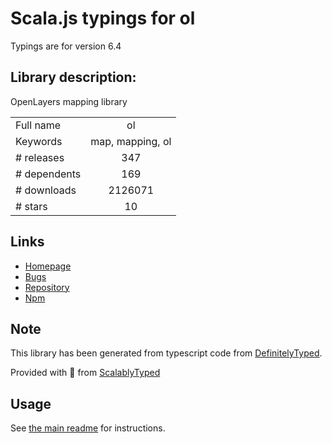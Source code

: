 
# Scala.js typings for ol

Typings are for version 6.4

## Library description:
OpenLayers mapping library

|                    |                 |
| ------------------ | :-------------: |
| Full name          | ol |
| Keywords           | map, mapping, ol |
| # releases         | 347 |
| # dependents       | 169 |
| # downloads        | 2126071 |
| # stars            | 10 |

## Links
- [Homepage](https://openlayers.org/)
- [Bugs](https://github.com/openlayers/openlayers/issues)
- [Repository](https://github.com/openlayers/openlayers)
- [Npm](https://www.npmjs.com/package/ol)
    


## Note
This library has been generated from typescript code from [DefinitelyTyped](https://definitelytyped.org).

Provided with :purple_heart: from [ScalablyTyped](https://github.com/oyvindberg/ScalablyTyped)

## Usage
See [the main readme](../../readme.md) for instructions.


